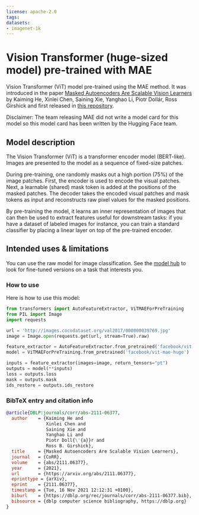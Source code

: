 ```yaml
---
license: apache-2.0
tags:
datasets:
- imagenet-1k
---
```


# Vision Transformer (huge-sized model) pre-trained with MAE

Vision Transformer (ViT) model pre-trained using the MAE method. It was introduced in the paper [Masked Autoencoders Are Scalable Vision Learners](https://arxiv.org/abs/2111.06377) by Kaiming He, Xinlei Chen, Saining Xie, Yanghao Li, Piotr Dollár, Ross Girshick and first released in [this repository](https://github.com/facebookresearch/mae). 

Disclaimer: The team releasing MAE did not write a model card for this model so this model card has been written by the Hugging Face team.

## Model description

The Vision Transformer (ViT) is a transformer encoder model (BERT-like). Images are presented to the model as a sequence of fixed-size patches.

During pre-training, one randomly masks out a high portion (75%) of the image patches. First, the encoder is used to encode the visual patches. Next, a learnable (shared) mask token is added at the positions of the masked patches. The decoder takes the encoded visual patches and mask tokens as input and reconstructs raw pixel values for the masked positions.

By pre-training the model, it learns an inner representation of images that can then be used to extract features useful for downstream tasks: if you have a dataset of labeled images for instance, you can train a standard classifier by placing a linear layer on top of the pre-trained encoder.

## Intended uses & limitations

You can use the raw model for image classification. See the [model hub](https://huggingface.co/models?search=facebook/vit-mae) to look for
fine-tuned versions on a task that interests you.

### How to use

Here is how to use this model:

```python
from transformers import AutoFeatureExtractor, ViTMAEForPreTraining
from PIL import Image
import requests

url = 'http://images.cocodataset.org/val2017/000000039769.jpg'
image = Image.open(requests.get(url, stream=True).raw)

feature_extractor = AutoFeatureExtractor.from_pretrained('facebook/vit-mae-huge')
model = ViTMAEForPreTraining.from_pretrained('facebook/vit-mae-huge')

inputs = feature_extractor(images=image, return_tensors="pt")
outputs = model(**inputs)
loss = outputs.loss
mask = outputs.mask
ids_restore = outputs.ids_restore
```

### BibTeX entry and citation info

```bibtex
@article{DBLP:journals/corr/abs-2111-06377,
  author    = {Kaiming He and
               Xinlei Chen and
               Saining Xie and
               Yanghao Li and
               Piotr Doll{\'{a}}r and
               Ross B. Girshick},
  title     = {Masked Autoencoders Are Scalable Vision Learners},
  journal   = {CoRR},
  volume    = {abs/2111.06377},
  year      = {2021},
  url       = {https://arxiv.org/abs/2111.06377},
  eprinttype = {arXiv},
  eprint    = {2111.06377},
  timestamp = {Tue, 16 Nov 2021 12:12:31 +0100},
  biburl    = {https://dblp.org/rec/journals/corr/abs-2111-06377.bib},
  bibsource = {dblp computer science bibliography, https://dblp.org}
}
```